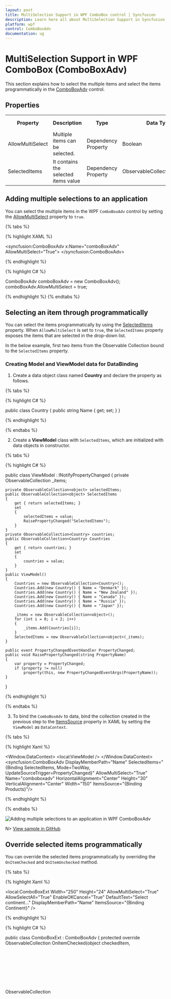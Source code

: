 ```yaml
---
layout: post
title: MultiSelection Support in WPF ComboBox control | Syncfusion
description: Learn here all about MultiSelection Support in Syncfusion WPF ComboBox (ComboBoxAdv) control, its elements and more.
platform: wpf
control: ComboBoxAdv
documentation: ug
---
```


# MultiSelection Support in WPF ComboBox (ComboBoxAdv)

This section explains how to select the multiple items and select the items programmatically in the [ComboBoxAdv](https://help.syncfusion.com/cr/wpf/Syncfusion.Windows.Tools.Controls.ComboBoxAdv.html) control.

## Properties

<table>
<tr>
<th>
Property</th><th>
Description</th><th>
Type</th><th>
Data Type</th><th>
Reference links</th></tr>
<tr>
<td>
AllowMultiSelect</td><td>
Multiple items can be selected.</td><td>
Dependency Property</td><td>
Boolean</td><td>
NA</td></tr>
<tr>
<td>
SelectedItems</td><td>
It contains the selected items value</td><td>
Dependency Property</td><td>
ObservableCollection&lt;object&gt;</td><td>
NA</td></tr>
</table>

## Adding multiple selections to an application

You can select the multiple items in the WPF `ComboBoxAdv` control by setting the [AllowMultiSelect](https://help.syncfusion.com/cr/wpf/Syncfusion.Windows.Tools.Controls.ComboBoxAdv.html#Syncfusion_Windows_Tools_Controls_ComboBoxAdv_AllowMultiSelect) property to `true`.

{% tabs %}

{% highlight XAML %}

<syncfusion:ComboBoxAdv x:Name="comboBoxAdv" AllowMultiSelect="True">
</syncfusion:ComboBoxAdv>

{% endhighlight %}

{% highlight C# %}

ComboBoxAdv comboBoxAdv = new ComboBoxAdv();
comboBoxAdv.AllowMultiSelect = true;

{% endhighlight %}
{% endtabs %}

## Selecting an item through programmatically

You can select the items programmatically by using the [SelectedItems](https://help.syncfusion.com/cr/wpf/Syncfusion.Windows.Tools.Controls.ComboBoxAdv.html#Syncfusion_Windows_Tools_Controls_ComboBoxAdv_SelectedItems) property. When `AllowMultiSelect` is set to `true`, the `SelectedItems` property exposes the items that are selected in the drop-down list.

In the below example, first two items from the Observable Collection bound to the `SelectedItems` property.

### Creating Model and ViewModel data for DataBinding

1. Create a data object class named **Country** and declare the property as follows.

{% tabs %}

{% highlight C# %}

public class Country
{
    public string Name { get; set; }
}

{% endhighlight %}

{% endtabs %}

2. Create a **ViewModel** class with `SelectedItems`, which are initialized with data objects in constructor.

{% tabs %}

{% highlight C# %}

public class ViewModel : INotifyPropertyChanged
{
    private ObservableCollection<object> _items;

    private ObservableCollection<object> selectedItems;
    public ObservableCollection<object> SelectedItems
    {
        get { return selectedItems; }
        set
        {
            selectedItems = value;
            RaisePropertyChanged("SelectedItems");
        }
    }
    private ObservableCollection<Country> countries;
    public ObservableCollection<Country> Countries
    {
        get { return countries; }
        set
        {
            countries = value;
        }
    }
    public ViewModel()
    {
        Countries = new ObservableCollection<Country>();
        Countries.Add(new Country() { Name = "Denmark" });
        Countries.Add(new Country() { Name = "New Zealand" });
        Countries.Add(new Country() { Name = "Canada" });
        Countries.Add(new Country() { Name = "Russia" });
        Countries.Add(new Country() { Name = "Japan" });

        _items = new ObservableCollection<object>();
        for (int i = 0; i < 2; i++)
        {
            _items.Add(Countries[i]);
        }
        SelectedItems = new ObservableCollection<object>(_items);
    }

    public event PropertyChangedEventHandler PropertyChanged;
    public void RaisePropertyChanged(string PropertyName)
    {
        var property = PropertyChanged;
        if (property != null)
            property(this, new PropertyChangedEventArgs(PropertyName));
    }
}

{% endhighlight %}

{% endtabs %}

3. To bind the `ComboBoxAdv` to data, bind the collection created in the previous step to the [ItemsSource](https://docs.microsoft.com/en-us/dotnet/api/system.windows.controls.itemscontrol.itemssource?view=netcore-3.1#System_Windows_Controls_ItemsControl_ItemsSource) property in XAML by setting the `ViewModel` as `DataContext`.

{% tabs %}

{% highlight Xaml %}

<Window.DataContext>
    <local:ViewModel />
</Window.DataContext>
<Grid>
    <syncfusion:ComboBoxAdv DisplayMemberPath="Name" SelectedItems="{Binding SelectedItems, Mode=TwoWay, UpdateSourceTrigger=PropertyChanged}"
            AllowMultiSelect="True" Name="comboboxadv"  HorizontalAlignment="Center" Height="30"
            VerticalAlignment="Center" Width="150" ItemsSource="{Binding Products}"/>
</Grid>

{% endhighlight %}

{% endtabs %}

![Adding multiple selections to an application in WPF ComboBoxAdv](Comboboxadv_images/wpf-comboboxadv-multiSelection.png)

N> [View sample in GitHub](https://github.com/SyncfusionExamples/WPF-ComboBoxAdv-MultiSelection)

## Override selected items programmatically


You can override the selected items programmatically by overriding the `OnItemChecked` and `OnItemUnchecked` method.


{% tabs %}

{% highlight Xaml %}

<Window x:Class="ComboBoxExtDemo.MainWindow"
        xmlns="http://schemas.microsoft.com/winfx/2006/xaml/presentation"
        xmlns:x="http://schemas.microsoft.com/winfx/2006/xaml"
        xmlns:d="http://schemas.microsoft.com/expression/blend/2008"
        xmlns:mc="http://schemas.openxmlformats.org/markup-compatibility/2006"
        xmlns:local="clr-namespace:ComboBoxExtDemo" xmlns:syncfusion="http://schemas.syncfusion.com/wpf"
        mc:Ignorable="d"
        Title="MainWindow" Height="450" Width="800">
    <Grid>
          <local:ComboBoxExt
                Width="250"
                Height="24"
                AllowMultiSelect="True"
                AllowSelectAll="True"
                EnableOKCancel="True"
                DefaultText="Select continent..."
                DisplayMemberPath="Name"
                ItemsSource="{Binding Continent}" />
    </Grid>
</Window>

{% endhighlight %}

{% highlight C# %}

public class ComboBoxExt : ComboBoxAdv
{
    protected override ObservableCollection<object> OnItemChecked(object checkedItem, ObservableCollection<object> selectedItems)
    {
         var item = ((FrameworkElement)checkedItem).DataContext;
            if (item == this.Items[0])
                AddItem(selectedItems, new int[] { 1, 2 });
            if (item == this.Items[4])
                AddItem(selectedItems, new int[] { 5, 6 });

        return base.OnItemChecked(checkedItem, selectedItems);      
    }

    protected override ObservableCollection<object> OnItemUnchecked(object unCheckedItem, ObservableCollection<object> selectedItems)
    {
        var item = ((FrameworkElement)uncheckedItem).DataContext;
            if (item == this.Items[0])
                RemoveItem(selectedItems, new int[] { 1, 2 });
            if (item == this.Items[4])
                RemoveItem(selectedItems, new int[] { 5, 6 });

        return base.OnItemUnchecked(unCheckedItem, selectedItems);
    }

    public void AddItem(ObservableCollection<object> selectedItems, int[] index)
    {
        foreach (int i in index)
        {
            if (!selectedItems.Contains(this.Items[i]))
                selectedItems.Add(this.Items[i]);
        }
    }

    public void RemoveItem(ObservableCollection<object> selectedItems, int[] index)
    {
        foreach (int i in index)
        {
            if (selectedItems.Contains(this.Items[i]))
                selectedItems.Remove(this.Items[i]);
        }
    }
}

{% endhighlight %}

{% endtabs %}

On selecting the Asia, then India and China will be automatically added into selected items. 

![WPF ComboBoxAdv override checked and unchecked items](Comboboxadv_images/wpf-comboboxadv-override.png)

## Multiselect edit using tokens

The selected items are now represented by a rounded-polygon shape with a close icon, which can be interacted with by pressing the close button. The `EnableToken` property determines whether the ComboBoxAdv's selected items should be displayed as tokens.

When an item is selected from the dropdown, it is added to the text area as a token. The appropriate item will be removed from the text box when you click the close icon.

{% tabs %}
{% highlight Xaml %}

<syncfusion:ComboBoxAdv 
      AllowMultiSelect="true"
      IsEditable="true"
      EnableToken="true">
</syncfusion:ComboBoxAdv>

{% endhighlight %}

{% highlight c# %}

ComboBoxAdv comboBox = new ComboBoxAdv();       
combobox.AllowMultiSelect = true;
combobox.IsEditable = true;
combobox.EnableToken = true;

{% endhighlight %}
{% endtabs %}

![WPF ComboBoxAdv Token support](ComboBoxAdv_images/wpf-comboboxadv-token-support.gif)

N> Only the multiselection mode has token support. ComboBox's text area height will be increased or decreased automatically based on the placement of the selected items.

### Editing

You can type any text in textbox, and it will be added as a token only if it matches the dropdown items.

![WPF ComboBoxAdv Editing support](ComboBoxAdv_images/wpf-comboboxadv-editing-support.gif)

### Keyboard access

•	Using the **Down Arrow**, **Up Arrow**, **Space**, **Enter** and **Tab** keys item can be selected from the combobox.

•	Using the **Enter** and **Tab** keys, typed text will be validated and added as token if it is available in dropdown items.

•	Using the **Backspace** key, the last positioned token will be removed from the text area.

•	When the **Esc** key is pressed, the drop-down area will be closed if it has been opened already.





